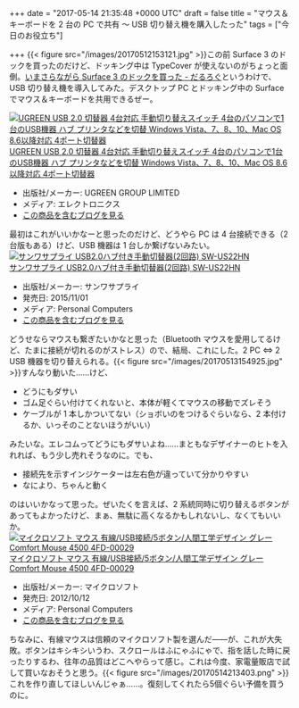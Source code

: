 
+++
date = "2017-05-14 21:35:48 +0000 UTC"
draft = false
title = "マウス＆キーボードを 2 台の PC で共有 ～ USB 切り替え機を購入したった"
tags = ["今日のお役立ち"]

+++
{{< figure src="/images/20170512153121.jpg"  >}}この前 Surface 3 のドックを買ったのだけど、ドッキング中は TypeCover が使えないのがちょっと面倒。[いまさらながら Surface 3 のドックを買った - だるろぐ](http://blog.daruyanagi.jp/entry/2017/05/10/185255)というわけで、USB 切り替え機を導入してみた。デスクトップ PC とドッキング中の Surface でマウス＆キーボードを共用できるぜー。<div class="hatena-asin-detail"><a href="http://www.amazon.co.jp/exec/obidos/ASIN/B01CU4QD1I/bestylesnet-22/"><img src="https://images-fe.ssl-images-amazon.com/images/I/41i%2B0iBxeBL._SL160_.jpg" class="hatena-asin-detail-image" alt="UGREEN USB 2.0 切替器 4台対応 手動切り替えスイッチ 4台のパソコンで1台のUSB機器 ハブ プリンタなどを切替 Windows Vista、7、8、10、Mac OS 8.6以降対応 4ポート切替器" title="UGREEN USB 2.0 切替器 4台対応 手動切り替えスイッチ 4台のパソコンで1台のUSB機器 ハブ プリンタなどを切替 Windows Vista、7、8、10、Mac OS 8.6以降対応 4ポート切替器"/></a><div class="hatena-asin-detail-info"><a href="http://www.amazon.co.jp/exec/obidos/ASIN/B01CU4QD1I/bestylesnet-22/">UGREEN USB 2.0 切替器 4台対応 手動切り替えスイッチ 4台のパソコンで1台のUSB機器 ハブ プリンタなどを切替 Windows Vista、7、8、10、Mac OS 8.6以降対応 4ポート切替器</a><ul><li><span class="hatena-asin-detail-label">出版社/メーカー:</span> UGREEN GROUP LIMITED</li><li><span class="hatena-asin-detail-label">メディア:</span> エレクトロニクス</li><li><a href="http://d.hatena.ne.jp/asin/B01CU4QD1I/bestylesnet-22" target="_blank">この商品を含むブログを見る</a></li></ul></div><div class="hatena-asin-detail-foot"></div></div>最初はこれがいいかなーと思ったのだけど、どうやら PC は 4 台接続できる（2 台版もある）けど、USB 機器は 1 台しか繋げないみたい。<div class="hatena-asin-detail"><a href="http://www.amazon.co.jp/exec/obidos/ASIN/B017R02C56/bestylesnet-22/"><img src="https://images-fe.ssl-images-amazon.com/images/I/41t4BJWpcGL._SL160_.jpg" class="hatena-asin-detail-image" alt="サンワサプライ USB2.0ハブ付き手動切替器(2回路) SW-US22HN" title="サンワサプライ USB2.0ハブ付き手動切替器(2回路) SW-US22HN"/></a><div class="hatena-asin-detail-info"><a href="http://www.amazon.co.jp/exec/obidos/ASIN/B017R02C56/bestylesnet-22/">サンワサプライ USB2.0ハブ付き手動切替器(2回路) SW-US22HN</a><ul><li><span class="hatena-asin-detail-label">出版社/メーカー:</span> サンワサプライ</li><li><span class="hatena-asin-detail-label">発売日:</span> 2015/11/01</li><li><span class="hatena-asin-detail-label">メディア:</span> Personal Computers</li><li><a href="http://d.hatena.ne.jp/asin/B017R02C56/bestylesnet-22" target="_blank">この商品を含むブログを見る</a></li></ul></div><div class="hatena-asin-detail-foot"></div></div>どうせならマウスも繋ぎたいかなと思った（Bluetooth マウスを愛用してるけど、たまに接続が切れるのがストレス）ので、結局、これにした。2 PC ⇔ 2 USB 機器を切り替えられる。{{< figure src="/images/20170513154925.jpg"  >}}すんなり動いた……けど、

<ul>
<li>どうにもダサい</li>
<li>ゴム足ぐらい付けてくれないと、本体が軽くてマウスの移動でズレそう</li>
<li>ケーブルが 1 本しかついてない（ショボいのをつけるぐらいなら、2 本付けるか、いっそのことないほうがいい）</li>
</ul>みたいな。エレコムってどうにもダサいよね……まともなデザイナーのヒトを入れれば、もう少し売れそうなのに。でも、

<ul>
<li>接続先を示すインジケーターは左右色が違っていて分かりやすい</li>
<li>なにより、ちゃんと動く</li>
</ul>のはいいかなって思った。ぜいたくを言えば、2 系統同時に切り替えるボタンがあってもよかったけど、まぁ、無駄に高くなるかもしれないし、なくてもいいか。<div class="hatena-asin-detail"><a href="http://www.amazon.co.jp/exec/obidos/ASIN/B0098BDPWC/bestylesnet-22/"><img src="https://images-fe.ssl-images-amazon.com/images/I/31-MaARce1L._SL160_.jpg" class="hatena-asin-detail-image" alt="マイクロソフト マウス 有線/USB接続/5ボタン/人間工学デザイン グレー Comfort Mouse 4500 4FD-00029" title="マイクロソフト マウス 有線/USB接続/5ボタン/人間工学デザイン グレー Comfort Mouse 4500 4FD-00029"/></a><div class="hatena-asin-detail-info"><a href="http://www.amazon.co.jp/exec/obidos/ASIN/B0098BDPWC/bestylesnet-22/">マイクロソフト マウス 有線/USB接続/5ボタン/人間工学デザイン グレー Comfort Mouse 4500 4FD-00029</a><ul><li><span class="hatena-asin-detail-label">出版社/メーカー:</span> マイクロソフト</li><li><span class="hatena-asin-detail-label">発売日:</span> 2012/10/12</li><li><span class="hatena-asin-detail-label">メディア:</span> Personal Computers</li><li><a href="http://d.hatena.ne.jp/asin/B0098BDPWC/bestylesnet-22" target="_blank">この商品を含むブログを見る</a></li></ul></div><div class="hatena-asin-detail-foot"></div></div>ちなみに、有線マウスは信頼のマイクロソフト製を選んだ――が、これが大失敗。ボタンはキシキシいうわ、スクロールはふにゃふにゃで、指を話した時に戻ったりするわ、往年の品質はどこへやらって感じ。これは今度、家電量販店で試して買いなおそうと思う。{{< figure src="/images/20170514213403.png"  >}}これを作り直してほしいんじゃぁ……。復刻してくれたら5個ぐらい予備を買うのに。



